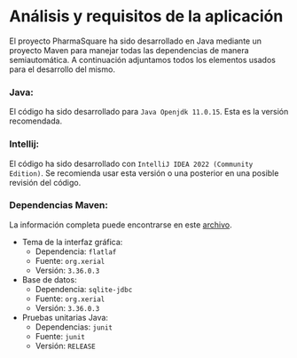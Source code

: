 # Análisis y requisitos de la aplicación

El proyecto PharmaSquare ha sido desarrollado en Java mediante un proyecto Maven para manejar todas las dependencias
de manera semiautomática. A continuación adjuntamos todos los elementos usados para el desarrollo del mismo.

### Java:
El código ha sido desarrollado para `Java Openjdk 11.0.15`. Esta es la versión recomendada.

### Intellij:
El código ha sido desarrollado con `IntelliJ IDEA 2022 (Community Edition)`. Se recomienda usar esta versión o una posterior
en una posible revisión del código.

### Dependencias Maven:
La información completa puede encontrarse en este [archivo](../pom.xml). 
- Tema de la interfaz gráfica:
  - Dependencia: `flatlaf`
  - Fuente: `org.xerial`
  - Versión: `3.36.0.3`
- Base de datos:
  - Dependencia: `sqlite-jdbc`
  - Fuente: `org.xerial`
  - Versión: `3.36.0.3`
- Pruebas unitarias Java:
  - Dependencias: `junit`
  - Fuente: `junit`
  - Versión: `RELEASE`
